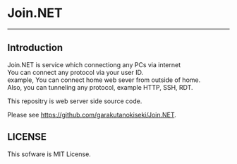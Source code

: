 # Join.NET
---
## Introduction
Join.NET is service which connectiong any PCs via internet  
You can connect any protocol via your user ID.  
example, You can connect home web sever from outside of home.  
Also, you can tunneling any protocol, example HTTP, SSH, RDT.  

This repositry is web server side source code.

Please see https://github.com/garakutanokiseki/Join.NET.

## LICENSE
 This sofware is MIT License.
